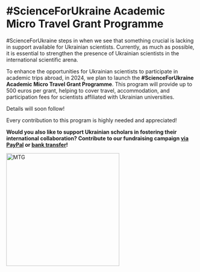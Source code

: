 # #ScienceForUkraine Academic Micro Travel Grant Programme

#ScienceForUkraine steps in when we see that something crucial is lacking in support available for Ukrainian scientists. Currently, as much as possible, it is essential to strengthen the presence of Ukrainian scientists in the international scientific arena.

To enhance the opportunities for Ukrainian scientists to participate in academic trips abroad, in 2024, we plan to launch the **#ScienceForUkraine Academic Micro Travel Grant Programme**. This program will provide up to 500 euros per grant, helping to cover travel, accommodation, and participation fees for scientists affiliated with Ukrainian universities.

Details will soon follow!

Every contribution to this program is highly needed and appreciated!

**Would you also like to support Ukrainian scholars in fostering their international collaboration? Contribute to our fundraising campaign [via PayPal](https://www.paypal.com/donate/?hosted_button_id=R3Z8LVVAU9WPN) or [bank transfer](https://scienceforukraine.eu/donate)!**

<a href="https://www.paypal.com/donate/?hosted_button_id=R3Z8LVVAU9WPN"><img src="https://scienceforukraine.eu/media/scienceforukraine-MTG.png" alt="MTG" width="300"/></a>

